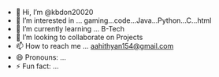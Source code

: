 - 👋 Hi, I’m @kbdon20020
- 👀 I’m interested in ... gaming...code...Java...Python...C...html 
- 🌱 I’m currently learning ... B-Tech 
- 💞️ I’m looking to collaborate on Projects
- 📫 How to reach me ... aahithyan154@gmail.com
- 😄 Pronouns: ...
- ⚡ Fun fact: ...
